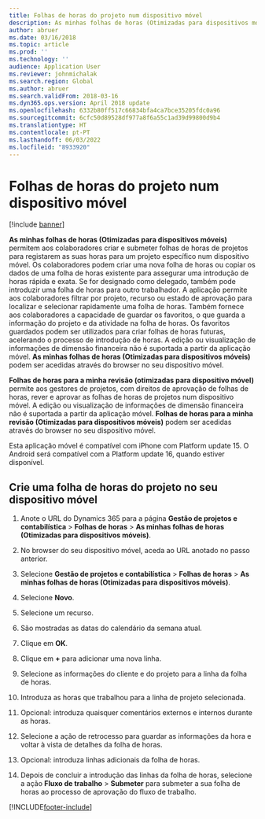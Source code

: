 ```yaml
---
title: Folhas de horas do projeto num dispositivo móvel
description: As minhas folhas de horas (Otimizadas para dispositivos móveis) permitem aos colaboradores criar e submeter folhas de horas de projetos para registarem as suas horas para um projeto específico num dispositivo móvel.
author: abruer
ms.date: 03/16/2018
ms.topic: article
ms.prod: ''
ms.technology: ''
audience: Application User
ms.reviewer: johnmichalak
ms.search.region: Global
ms.author: abruer
ms.search.validFrom: 2018-03-16
ms.dyn365.ops.version: April 2018 update
ms.openlocfilehash: 6332b80ff517c66834bfa4ca7bce35205fdc0a96
ms.sourcegitcommit: 6cfc50d89528df977a8f6a55c1ad39d99800d9b4
ms.translationtype: HT
ms.contentlocale: pt-PT
ms.lasthandoff: 06/03/2022
ms.locfileid: "8933920"
---
```

# <a name="project-timesheets-on-a-mobile-device"></a>Folhas de horas do projeto num dispositivo móvel

[!include [banner](../includes/banner.md)]

**As minhas folhas de horas (Otimizadas para dispositivos móveis)** permitem aos colaboradores criar e submeter folhas de horas de projetos para registarem as suas horas para um projeto específico num dispositivo móvel. Os colaboradores podem criar uma nova folha de horas ou copiar os dados de uma folha de horas existente para assegurar uma introdução de horas rápida e exata. Se for designado como delegado, também pode introduzir uma folha de horas para outro trabalhador. A aplicação permite aos colaboradores filtrar por projeto, recurso ou estado de aprovação para localizar e selecionar rapidamente uma folha de horas. Também fornece aos colaboradores a capacidade de guardar os favoritos, o que guarda a informação do projeto e da atividade na folha de horas. Os favoritos guardados podem ser utilizados para criar folhas de horas futuras, acelerando o processo de introdução de horas. A edição ou visualização de informações de dimensão financeira não é suportada a partir da aplicação móvel. **As minhas folhas de horas (Otimizadas para dispositivos móveis)** podem ser acedidas através do browser no seu dispositivo móvel.

**Folhas de horas para a minha revisão (otimizadas para dispositivo móvel)** permite aos gestores de projetos, com direitos de aprovação de folhas de horas, rever e aprovar as folhas de horas de projetos num dispositivo móvel. A edição ou visualização de informações de dimensão financeira não é suportada a partir da aplicação móvel. **Folhas de horas para a minha revisão (Otimizadas para dispositivos móveis)** podem ser acedidas através do browser no seu dispositivo móvel.

Esta aplicação móvel é compatível com iPhone com Platform update 15.
O Android será compatível com a Platform update 16, quando estiver disponível.

## <a name="create-a-project-timesheet-on-your-mobile-device"></a>Crie uma folha de horas do projeto no seu dispositivo móvel

1.  Anote o URL do Dynamics 365 para a página **Gestão de projetos e contabilística** \> **Folhas de horas** \> **As minhas folhas de horas (Otimizadas para dispositivos móveis)**.

2.  No browser do seu dispositivo móvel, aceda ao URL anotado no passo anterior.
 
3.  Selecione **Gestão de projetos e contabilística** \> **Folhas de horas** \> **As minhas folhas de horas (Otimizadas para dispositivos móveis)**.

4.  Selecione **Novo**.

5.  Selecione um recurso.

6.  São mostradas as datas do calendário da semana atual.

7.  Clique em **OK**.

8.  Clique em **+** para adicionar uma nova linha.

9.  Selecione as informações do cliente e do projeto para a linha da folha de horas.

10. Introduza as horas que trabalhou para a linha de projeto selecionada.

11. Opcional: introduza quaisquer comentários externos e internos durante as horas.

12. Selecione a ação de retrocesso para guardar as informações da hora e voltar à vista de detalhes da folha de horas.

13. Opcional: introduza linhas adicionais da folha de horas.

14. Depois de concluir a introdução das linhas da folha de horas, selecione a ação **Fluxo de trabalho** \> **Submeter** para submeter a sua folha de horas ao processo de aprovação do fluxo de trabalho.


[!INCLUDE[footer-include](../includes/footer-banner.md)]